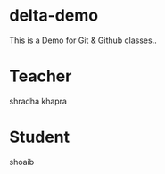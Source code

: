 # delta-demo
This is a Demo for Git &amp; Github classes..

# Teacher 
shradha khapra 

# Student
shoaib